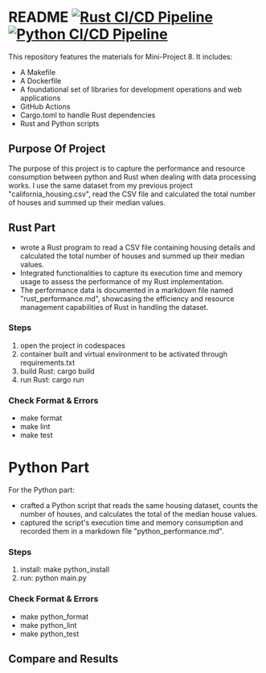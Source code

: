 # README [![Rust CI/CD Pipeline](https://github.com/nogibjj/Project8_Vivian/actions/workflows/rustCI.yml/badge.svg)](https://github.com/nogibjj/Project8_Vivian/actions/workflows/rustCI.yml)[![Python CI/CD Pipeline](https://github.com/nogibjj/Project8_Vivian/actions/workflows/pythonCI.yml/badge.svg)](https://github.com/nogibjj/Project8_Vivian/actions/workflows/pythonCI.yml)
This repository features the materials for Mini-Project 8. It includes: 
- A Makefile
- A Dockerfile
- A foundational set of libraries for development operations and web applications
- GitHub Actions
- Cargo.toml to handle Rust dependencies
- Rust and Python scripts


## Purpose Of Project
The purpose of this project is to capture the performance and resource consumption between python and Rust when dealing with data processing works. I use the same dataset from my previous project "california_housing.csv", read the CSV file and calculated the total number of houses and summed up their median values.



## Rust Part
- wrote a Rust program to read a CSV file containing housing details and calculated the total number of houses and summed up their median values.
- Integrated functionalities to capture its execution time and memory usage to assess the performance of my Rust implementation.
- The performance data is documented in a markdown file named "rust_performance.md", showcasing the efficiency and resource management capabilities of Rust in handling the dataset.

### Steps
1. open the project in codespaces
2. container built and virtual environment to be activated through requirements.txt
3. build Rust: cargo build
4. run Rust: cargo run
   
### Check Format & Errors
- make format
- make lint
- make test

# Python Part
For the Python part:
- crafted a Python script that reads the same housing dataset, counts the number of houses, and calculates the total of the median house values.
- captured the script's execution time and memory consumption and recorded them in a markdown file "python_performance.md".

### Steps
1. install: make python_install
2. run: python main.py

### Check Format & Errors
- make python_format
- make python_lint
- make python_test


## Compare and Results


